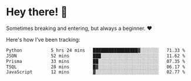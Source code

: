# Hey there! 👋
Sometimes breaking and entering, but always a beginner. ❤️

Here's how I've been tracking:
<!--START_SECTION:waka-->

```txt
Python           5 hrs 24 mins   █████████████████▓░░░░░░░   71.33 %
JSON             52 mins         ███░░░░░░░░░░░░░░░░░░░░░░   11.62 %
Prisma           33 mins         ██░░░░░░░░░░░░░░░░░░░░░░░   07.35 %
TSQL             28 mins         █▓░░░░░░░░░░░░░░░░░░░░░░░   06.17 %
JavaScript       12 mins         ▓░░░░░░░░░░░░░░░░░░░░░░░░   02.77 %
```

<!--END_SECTION:waka-->
